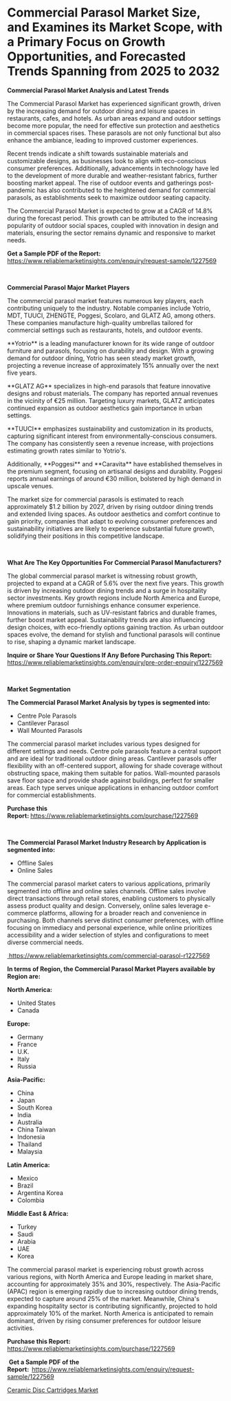<p><h1>Commercial Parasol Market Size, and Examines its Market Scope, with a Primary Focus on Growth Opportunities, and Forecasted Trends Spanning from 2025 to 2032</h1></p><p><strong>Commercial Parasol Market Analysis and Latest Trends</strong></p>
<p><p>The Commercial Parasol Market has experienced significant growth, driven by the increasing demand for outdoor dining and leisure spaces in restaurants, cafes, and hotels. As urban areas expand and outdoor settings become more popular, the need for effective sun protection and aesthetics in commercial spaces rises. These parasols are not only functional but also enhance the ambiance, leading to improved customer experiences.</p><p>Recent trends indicate a shift towards sustainable materials and customizable designs, as businesses look to align with eco-conscious consumer preferences. Additionally, advancements in technology have led to the development of more durable and weather-resistant fabrics, further boosting market appeal. The rise of outdoor events and gatherings post-pandemic has also contributed to the heightened demand for commercial parasols, as establishments seek to maximize outdoor seating capacity.</p><p>The Commercial Parasol Market is expected to grow at a CAGR of 14.8% during the forecast period. This growth can be attributed to the increasing popularity of outdoor social spaces, coupled with innovation in design and materials, ensuring the sector remains dynamic and responsive to market needs.</p></p>
<p><strong>Get a Sample PDF of the Report:&nbsp;</strong> <a href="https://www.reliablemarketinsights.com/enquiry/request-sample/1227569?utm_campaign=3204&utm_medium=2&utm_source=Github&utm_content=ia&utm_term=05042025&utm_id=commercial-parasol">https://www.reliablemarketinsights.com/enquiry/request-sample/1227569</a></p>
<p>&nbsp;</p>
<p><strong>Commercial Parasol Major Market Players</strong></p>
<p><p>The commercial parasol market features numerous key players, each contributing uniquely to the industry. Notable companies include Yotrio, MDT, TUUCI, ZHENGTE, Poggesi, Scolaro, and GLATZ AG, among others. These companies manufacture high-quality umbrellas tailored for commercial settings such as restaurants, hotels, and outdoor events.</p><p>**Yotrio** is a leading manufacturer known for its wide range of outdoor furniture and parasols, focusing on durability and design. With a growing demand for outdoor dining, Yotrio has seen steady market growth, projecting a revenue increase of approximately 15% annually over the next five years.</p><p>**GLATZ AG** specializes in high-end parasols that feature innovative designs and robust materials. The company has reported annual revenues in the vicinity of €25 million. Targeting luxury markets, GLATZ anticipates continued expansion as outdoor aesthetics gain importance in urban settings.</p><p>**TUUCI** emphasizes sustainability and customization in its products, capturing significant interest from environmentally-conscious consumers. The company has consistently seen a revenue increase, with projections estimating growth rates similar to Yotrio's.</p><p>Additionally, **Poggesi** and **Caravita** have established themselves in the premium segment, focusing on artisanal designs and durability. Poggesi reports annual earnings of around €30 million, bolstered by high demand in upscale venues.</p><p>The market size for commercial parasols is estimated to reach approximately $1.2 billion by 2027, driven by rising outdoor dining trends and extended living spaces. As outdoor aesthetics and comfort continue to gain priority, companies that adapt to evolving consumer preferences and sustainability initiatives are likely to experience substantial future growth, solidifying their positions in this competitive landscape.</p></p>
<p>&nbsp;</p>
<p><strong>What Are The Key Opportunities For Commercial Parasol Manufacturers?</strong></p>
<p><p>The global commercial parasol market is witnessing robust growth, projected to expand at a CAGR of 5.6% over the next five years. This growth is driven by increasing outdoor dining trends and a surge in hospitality sector investments. Key growth regions include North America and Europe, where premium outdoor furnishings enhance consumer experience. Innovations in materials, such as UV-resistant fabrics and durable frames, further boost market appeal. Sustainability trends are also influencing design choices, with eco-friendly options gaining traction. As urban outdoor spaces evolve, the demand for stylish and functional parasols will continue to rise, shaping a dynamic market landscape.</p></p>
<p><strong>Inquire or Share Your Questions If Any Before Purchasing This Report:</strong> <a href="https://www.reliablemarketinsights.com/enquiry/pre-order-enquiry/1227569?utm_campaign=3204&utm_medium=2&utm_source=Github&utm_content=ia&utm_term=05042025&utm_id=commercial-parasol">https://www.reliablemarketinsights.com/enquiry/pre-order-enquiry/1227569</a></p>
<p>&nbsp;</p>
<p><strong>Market Segmentation</strong></p>
<p><strong>The Commercial Parasol Market Analysis by types is segmented into:</strong></p>
<p><ul><li>Centre Pole Parasols</li><li>Cantilever Parasol</li><li>Wall Mounted Parasols</li></ul></p>
<p><p>The commercial parasol market includes various types designed for different settings and needs. Centre pole parasols feature a central support and are ideal for traditional outdoor dining areas. Cantilever parasols offer flexibility with an off-centered support, allowing for shade coverage without obstructing space, making them suitable for patios. Wall-mounted parasols save floor space and provide shade against buildings, perfect for smaller areas. Each type serves unique applications in enhancing outdoor comfort for commercial establishments.</p></p>
<p><strong>Purchase this Report:&nbsp;</strong><a href="https://www.reliablemarketinsights.com/purchase/1227569?utm_campaign=3204&utm_medium=2&utm_source=Github&utm_content=ia&utm_term=05042025&utm_id=commercial-parasol">https://www.reliablemarketinsights.com/purchase/1227569</a></p>
<p>&nbsp;</p>
<p><strong>The Commercial Parasol Market Industry Research by Application is segmented into:</strong></p>
<p><ul><li>Offline Sales</li><li>Online Sales</li></ul></p>
<p><p>The commercial parasol market caters to various applications, primarily segmented into offline and online sales channels. Offline sales involve direct transactions through retail stores, enabling customers to physically assess product quality and design. Conversely, online sales leverage e-commerce platforms, allowing for a broader reach and convenience in purchasing. Both channels serve distinct consumer preferences, with offline focusing on immediacy and personal experience, while online prioritizes accessibility and a wider selection of styles and configurations to meet diverse commercial needs.</p></p>
<p><a href="https://www.reliablemarketinsights.com/commercial-parasol-r1227569?utm_campaign=3204&utm_medium=2&utm_source=Github&utm_content=ia&utm_term=05042025&utm_id=commercial-parasol">&nbsp;https://www.reliablemarketinsights.com/commercial-parasol-r1227569</a></p>
<p><strong>In terms of Region, the Commercial Parasol Market Players available by Region are:</strong></p>
<p>
    <p> <strong> North America: </strong>
        <ul>
            <li>United States</li>
            <li>Canada</li>
        </ul>
        </p> 
    <p> <strong> Europe: </strong>
        <ul>
            <li>Germany</li>
            <li>France</li>
            <li>U.K.</li>
            <li>Italy</li>
            <li>Russia</li>
        </ul>
        </p> 
    <p> <strong> Asia-Pacific: </strong>
        <ul>
            <li>China</li>
            <li>Japan</li>
            <li>South Korea</li>
            <li>India</li>
            <li>Australia</li>
            <li>China Taiwan</li>
            <li>Indonesia</li>
            <li>Thailand</li>
            <li>Malaysia</li>
        </ul>
        </p> 
    <p> <strong> Latin America: </strong>
        <ul>
            <li>Mexico</li>
            <li>Brazil</li>
            <li>Argentina Korea</li>
            <li>Colombia</li>
        </ul>
        </p> 
    <p> <strong> Middle East & Africa: </strong>
        <ul>
            <li>Turkey</li>
            <li>Saudi</li>
            <li>Arabia</li>
            <li>UAE</li>
            <li>Korea</li>
        </ul>
    </p>
    </p>
<p><p>The commercial parasol market is experiencing robust growth across various regions, with North America and Europe leading in market share, accounting for approximately 35% and 30%, respectively. The Asia-Pacific (APAC) region is emerging rapidly due to increasing outdoor dining trends, expected to capture around 25% of the market. Meanwhile, China's expanding hospitality sector is contributing significantly, projected to hold approximately 10% of the market. North America is anticipated to remain dominant, driven by rising consumer preferences for outdoor leisure activities.</p></p>
<p><strong>Purchase this Report: </strong><a href="https://www.reliablemarketinsights.com/purchase/1227569?utm_campaign=3204&utm_medium=2&utm_source=Github&utm_content=ia&utm_term=05042025&utm_id=commercial-parasol">https://www.reliablemarketinsights.com/purchase/1227569</a></p>
<p>&nbsp;<strong>Get a Sample PDF of the Report:&nbsp;&nbsp;</strong><a href="https://www.reliablemarketinsights.com/enquiry/request-sample/1227569?utm_campaign=3204&utm_medium=2&utm_source=Github&utm_content=ia&utm_term=05042025&utm_id=commercial-parasol">https://www.reliablemarketinsights.com/enquiry/request-sample/1227569</a></p>
<p><strong></strong></p>
<p><p><a href="https://github.com/jolinolooman/Market-Research-Report-List-1/blob/main/ceramic-disc-cartridges-market.md?utm_campaign=3204&utm_medium=2&utm_source=Github&utm_content=ia&utm_term=05042025&utm_id=commercial-parasol">Ceramic Disc Cartridges Market</a></p></p>